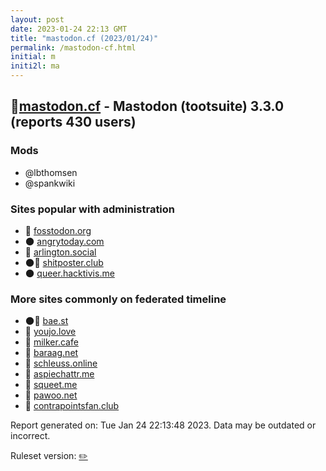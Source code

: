 ```yaml
---
layout: post
date: 2023-01-24 22:13 GMT
title: "mastodon.cf (2023/01/24)"
permalink: /mastodon-cf.html
initial: m
initi2l: ma
---
```


## 🐘[mastodon.cf](https://mastodon.cf) - Mastodon (tootsuite) 3.3.0 (reports 430 users)

### Mods
 * @lbthomsen
 * @spankwiki

### Sites popular with administration

* 🐘 [fosstodon.org](/fosstodon-org.html)
* 🌑 [angrytoday.com](/angrytoday-com.html)
* 🐘 [arlington.social](/arlington-social.html)
* 🌑🧸 [shitposter.club](/shitposter-club.html)
* 🌑 [queer.hacktivis.me](/queer-hacktivis-me.html)

### More sites commonly on federated timeline

* 🌑🧸 [bae.st](/bae-st.html)
* 🧸 [youjo.love](/youjo-love.html)
* 🐘 [milker.cafe](/milker-cafe.html)
* 🧸 [baraag.net](/baraag-net.html)
* 🐘 [schleuss.online](/schleuss-online.html)
* 🐘 [aspiechattr.me](/aspiechattr-me.html)
* 🐘 [squeet.me](/squeet-me.html)
* 🧸 [pawoo.net](/pawoo-net.html)
* 🐘 [contrapointsfan.club](/contrapointsfan-club.html)

Report generated on: Tue Jan 24 22:13:48 2023. Data may be outdated or incorrect.

Ruleset version: [✏️](/version-pencil)

